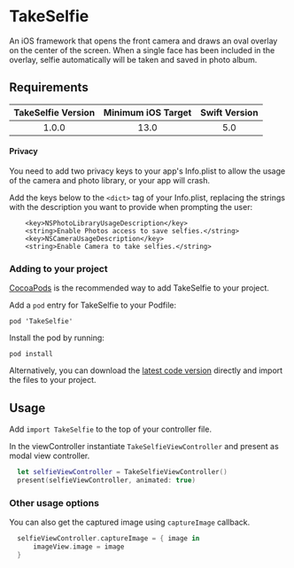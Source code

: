 # TakeSelfie
An iOS framework that opens the front camera and draws an oval overlay on the center of the screen. When a single face has been included in the overlay, selfie automatically will be taken and saved in photo album.

## Requirements

| TakeSelfie Version | Minimum iOS Target  | Swift Version |
|:-------------------:|:-------------------:|:-------------------:|
| 1.0.0 | 13.0| 5.0 |


#### Privacy

You need to add two privacy keys to your app's Info.plist to allow the usage of the camera and photo library, or your app will crash. 

Add the keys below to the `<dict>` tag of your Info.plist, replacing the strings with the description you want to provide when prompting the user:

```
	<key>NSPhotoLibraryUsageDescription</key>
	<string>Enable Photos access to save selfies.</string>
	<key>NSCameraUsageDescription</key>
	<string>Enable Camera to take selfies.</string>
```

### Adding to your project

[CocoaPods](http://cocoapods.org) is the recommended way to add TakeSelfie to your project.

Add a `pod` entry for TakeSelfie to your Podfile:

```
pod 'TakeSelfie'
```

Install the pod by running:

```
pod install
```

Alternatively, you can download the [latest code version](https://github.com/afzal-hossain-ovi/TakeSelfie/archive/refs/heads/main.zip) directly and import the files to your project.

## Usage

Add `import TakeSelfie` to the top of your controller file.

In the viewController instantiate `TakeSelfieViewController` and present as modal view controller.
```swift
  let selfieViewController = TakeSelfieViewController()
  present(selfieViewController, animated: true)
```

### Other usage options

You can also get the captured image using `captureImage` callback.
```swift
  selfieViewController.captureImage = { image in
      imageView.image = image
  }
  
```
